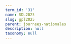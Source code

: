```yaml
---
term_id: '31'
name: SDL2025
slug: gpl2025
parent: journees-nationales
description: null
taxonomy: null
---
```


